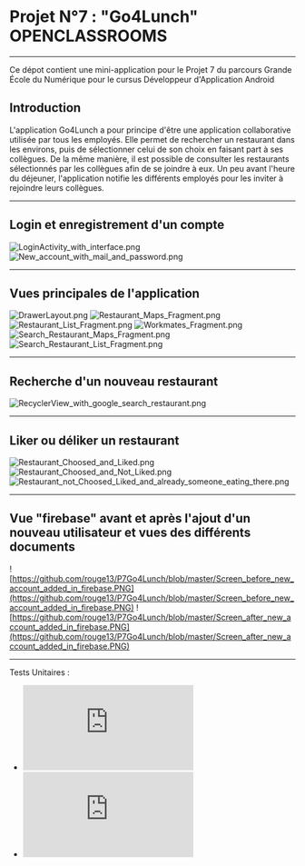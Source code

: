 # **Projet N°7 : "Go4Lunch" OPENCLASSROOMS**_________________________________________________________________________________________________________________Ce dépot contient une mini-application pour le Projet 7 du parcours Grande École du Numérique pour le cursus Développeur d'Application Android## IntroductionL'application Go4Lunch a pour principe d'être une application collaborative utilisée par tous les employés. Elle permet de rechercher un restaurant dans les environs, puis de sélectionner celui de son choix en faisant part à ses collègues. De la même manière, il est possible de consulter les restaurants sélectionnés par les collègues afin de se joindre à eux. Un peu avant l'heure du déjeuner, l'application notifie les différents employés pour les inviter à rejoindre leurs collègues._________________________________________________________________________________________________________________## Login et enregistrement d'un compte![LoginActivity_with_interface.png](LoginActivity_with_interface.png)![New_account_with_mail_and_password.png](New_account_with_mail_and_password.png)_________________________________________________________________________________________________________________## Vues principales de l'application![DrawerLayout.png](DrawerLayout.png) ![Restaurant_Maps_Fragment.png](Restaurant_Maps_Fragment.png)![Restaurant_List_Fragment.png](Restaurant_List_Fragment.png)![Workmates_Fragment.png](Workmates_Fragment.png)![Search_Restaurant_Maps_Fragment.png](Search_Restaurant_Maps_Fragment.png)![Search_Restaurant_List_Fragment.png](Search_Restaurant_List_Fragment.png)_________________________________________________________________________________________________________________## Recherche d'un nouveau restaurant![RecyclerView_with_google_search_restaurant.png](RecyclerView_with_google_search_restaurant.png)_________________________________________________________________________________________________________________## Liker ou déliker un restaurant![Restaurant_Choosed_and_Liked.png](Restaurant_Choosed_and_Liked.png)![Restaurant_Choosed_and_Not_Liked.png](Restaurant_Choosed_and_Not_Liked.png)![Restaurant_not_Choosed_Liked_and_already_someone_eating_there.png](Restaurant_not_Choosed_Liked_and_already_someone_eating_there.png)_________________________________________________________________________________________________________________## Vue "firebase" avant et après l'ajout d'un nouveau utilisateur et vues des différents documents![https://github.com/rouge13/P7Go4Lunch/blob/master/Screen_before_new_account_added_in_firebase.PNG](https://github.com/rouge13/P7Go4Lunch/blob/master/Screen_before_new_account_added_in_firebase.PNG)![https://github.com/rouge13/P7Go4Lunch/blob/master/Screen_after_new_account_added_in_firebase.PNG](https://github.com/rouge13/P7Go4Lunch/blob/master/Screen_after_new_account_added_in_firebase.PNG)_________________________________________________________________________________________________________________Tests Unitaires :- ![RestaurantListFragmentTest](https://github.com/rouge13/P7Go4Lunch/blob/master/Test%20Results%20-%20RestaurantListFragmentTest.html)- ![RestaurantMapsFragmentTest](https://github.com/rouge13/P7Go4Lunch/blob/master/Test%20Results%20-%20RestaurantMapsFragmentTest.html)